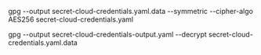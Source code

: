 gpg --output secret-cloud-credentials.yaml.data --symmetric --cipher-algo AES256 secret-cloud-credentials.yaml

gpg --output secret-cloud-credentials-output.yaml --decrypt secret-cloud-credentials.yaml.data

